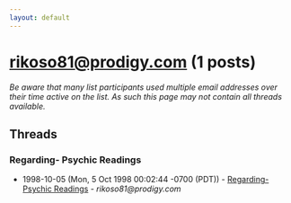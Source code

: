 ```yaml
---
layout: default
---
```


# rikoso81@prodigy.com (1 posts)

_Be aware that many list participants used multiple email addresses over their time active on the list. As such this page may not contain all threads available._

## Threads

### Regarding- Psychic Readings
+ 1998-10-05 (Mon, 5 Oct 1998 00:02:44 -0700 (PDT)) - [Regarding- Psychic Readings](/archive/1998/10/3ee06266f73445a6e10ee0e9998b162583097214a40701d8f6009072db3d04f6) - _rikoso81@prodigy.com_

